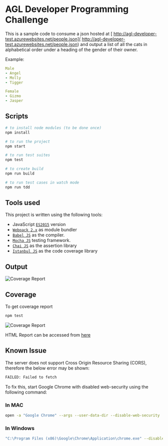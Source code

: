 # AGL Developer Programming Challenge

This is a sample code to consume a json hosted at [ http://agl-developer-test.azurewebsites.net/people.json]( http://agl-developer-test.azurewebsites.net/people.json) and output a list of all the cats in alphabetical order under a heading of the gender of their owner.

Example:

```yml
Male
- Angel
- Molly
- Tigger

Female
- Gizmo
- Jasper

```

## Scripts

```bash
# to install node modules (to be done once)
npm install

# to run the project
npm start

# to run test suites
npm test

# to create build
npm run build

# to run test cases in watch mode
npm run tdd
```

## Tools used

This project is written using the following tools:

- JavaScript [`ES2015`](https://babeljs.io/learn-es2015/) version
- [`Webpack 2.x`](https://webpack.js.org/) as module bundler
- [`Babel JS`](https://babeljs.io/) as the compiler.
- [`Mocha JS`](https://mochajs.org/) testing framework.
- [`Chai JS`](http://chaijs.com/) as the assertion library
- [`Istanbul JS`](https://istanbul.js.org/) as the code coverage library

## Output

![Coverage Report](./docs/output.png)

## Coverage

To get coverage report

```bash
npm test
```

![Coverage Report](./docs/coverage-report.png)

HTML Report can be accessed from [here](./coverage/index.html)

## Known Issue

The server does not support Cross Origin Resource Sharing (CORS), therefore the below error may be shown:

```bash
FAILED: Failed to fetch
```

To fix this, start Google Chrome with disabled web-security using the following command:

### In MAC
```bash
open -a "Google Chrome" --args --user-data-dir --disable-web-security
```

### In Windows
```bash
"C:\Program Files (x86)\Google\Chrome\Application\chrome.exe" --disable-web-security --user-data-dir="C:\chrome"
```